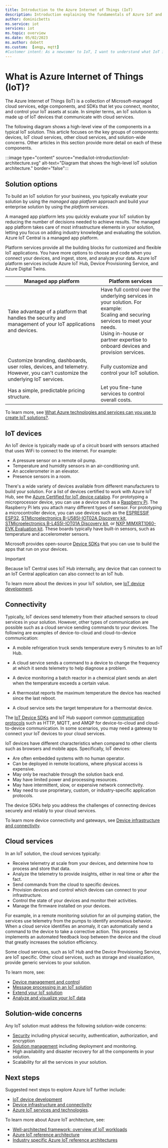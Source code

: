 ```yaml
---
title: Introduction to the Azure Internet of Things (IoT)
description: Introduction explaining the fundamentals of Azure IoT and the IoT services, including examples that help illustrate the use of IoT.
author: dominicbetts
ms.service: iot
services: iot
ms.topic: overview
ms.date: 05/02/2023
ms.author: dobett
ms.custom:  [amqp, mqtt]
#Customer intent: As a newcomer to IoT, I want to understand what IoT is, what services are available, and examples of business cases so I can figure out where to start.
---
```


# What is Azure Internet of Things (IoT)?

The Azure Internet of Things (IoT) is a collection of Microsoft-managed cloud services, edge components, and SDKs that let you connect, monitor, and control your IoT assets at scale. In simpler terms, an IoT solution is made up of IoT devices that communicate with cloud services.

The following diagram shows a high-level view of the components in a typical IoT solution. This article focuses on the key groups of components: devices, IoT cloud services, other cloud services, and solution-wide concerns. Other articles in this section provide more detail on each of these components.

:::image type="content" source="media/iot-introduction/iot-architecture.svg" alt-text="Diagram that shows the high-level IoT solution architecture." border="false":::

## Solution options

To build an IoT solution for your business, you typically evaluate your solution by using the *managed app platform* approach and build your enterprise solution by using the *platform services*.

A managed app platform lets you quickly evaluate your IoT solution by reducing the number of decisions needed to achieve results. The managed app platform takes care of most infrastructure elements in your solution, letting you focus on adding industry knowledge and evaluating the solution. Azure IoT Central is a managed app platform.

Platform services provide all the building blocks for customized and flexible IoT applications. You have more options to choose and code when you connect your devices, and ingest, store, and analyze your data. Azure IoT platform services include Azure IoT Hub, Device Provisioning Service, and Azure Digital Twins.

| Managed app platform | Platform services |
|----------------------|-------------------|
| Take advantage of a platform that handles the security and management of your IoT applications and devices. | Have full control over the underlying services in your solution. For example: </br> Scaling and securing services to meet your needs. </br> Using in-house or partner expertise to onboard devices and provision services. |
| Customize branding, dashboards, user roles, devices, and telemetry. However, you can't customize the underlying IoT services. | Fully customize and control your IoT solution. |
| Has a simple, predictable pricing structure. | Let you fine-tune services to control overall costs. |

To learn more, see [What Azure technologies and services can you use to create IoT solutions?](iot-services-and-technologies.md).

## IoT devices

An IoT device is typically made up of a circuit board with sensors attached that uses WiFi to connect to the internet. For example:

* A pressure sensor on a remote oil pump.
* Temperature and humidity sensors in an air-conditioning unit.
* An accelerometer in an elevator.
* Presence sensors in a room.

There's a wide variety of devices available from different manufacturers to build your solution. For a list of devices certified to work with Azure IoT Hub, see the [Azure Certified for IoT device catalog](https://devicecatalog.azure.com). For prototyping a microprocessor device, you can use a device such as a [Raspberry Pi](https://www.raspberrypi.org/). The Raspberry Pi lets you attach many different types of sensor. For prototyping a microcontroller device, you can use devices such as the [ESPRESSIF ESP32](../iot-develop/quickstart-devkit-espressif-esp32-freertos-iot-hub.md), [STMicroelectronics B-U585I-IOT02A Discovery kit](../iot-develop/quickstart-devkit-stm-b-u585i-iot-hub.md), [STMicroelectronics B-L4S5I-IOT01A Discovery kit](../iot-develop/quickstart-devkit-stm-b-l4s5i-iot-hub.md), or [NXP MIMXRT1060-EVK Evaluation kit](../iot-develop/quickstart-devkit-nxp-mimxrt1060-evk-iot-hub.md). These boards typically have built-in sensors, such as temperature and accelerometer sensors.

Microsoft provides open-source [Device SDKs](../iot-hub/iot-hub-devguide-sdks.md) that you can use to build the apps that run on your devices.

> [!IMPORTANT]
> Because IoT Central uses IoT Hub internally, any device that can connect to an IoT Central application can also connect to an IoT hub.

To learn more about the devices in your IoT solution, see [IoT device development](iot-overview-device-development.md).

## Connectivity

Typically, IoT devices send telemetry from their attached sensors to cloud services in your solution. However, other types of communication are possible such as a cloud service sending commands to your devices. The following are examples of device-to-cloud and cloud-to-device communication:

* A mobile refrigeration truck sends temperature every 5 minutes to an IoT Hub.

* A cloud service sends a command to a device to change the frequency at which it sends telemetry to help diagnose a problem.

* A device monitoring a batch reactor in a chemical plant sends an alert when the temperature exceeds a certain value.

* A thermostat reports the maximum temperature the device has reached since the last reboot.

* A cloud service sets the target temperature for a thermostat device.

The [IoT Device SDKs](../iot-hub/iot-hub-devguide-sdks.md) and IoT Hub support common [communication protocols](../iot-hub/iot-hub-devguide-protocols.md) such as HTTP, MQTT, and AMQP for device-to-cloud and cloud-to-device communication. In some scenarios, you may need a gateway to connect your IoT devices to your cloud services.

IoT devices have different characteristics when compared to other clients such as browsers and mobile apps. Specifically, IoT devices:

* Are often embedded systems with no human operator.
* Can be deployed in remote locations, where physical access is expensive.
* May only be reachable through the solution back end.
* May have limited power and processing resources.
* May have intermittent, slow, or expensive network connectivity.
* May need to use proprietary, custom, or industry-specific application protocols.

The device SDKs help you address the challenges of connecting devices securely and reliably to your cloud services.

To learn more device connectivity and gateways, see [Device infrastructure and connectivity](iot-overview-device-connectivity.md).

## Cloud services

In an IoT solution, the cloud services typically:

* Receive telemetry at scale from your devices, and determine how to process and store that data.
* Analyze the telemetry to provide insights, either in real time or after the fact.
* Send commands from the cloud to specific devices.
* Provision devices and control which devices can connect to your infrastructure.
* Control the state of your devices and monitor their activities.
* Manage the firmware installed on your devices.

For example, in a remote monitoring solution for an oil pumping station, the services use telemetry from the pumps to identify anomalous behavior. When a cloud service identifies an anomaly, it can automatically send a command to the device to take a corrective action. This process implements an automated feedback loop between the device and the cloud that greatly increases the solution efficiency.

Some cloud services, such as IoT Hub and the Device Provisioning Service, are IoT specific. Other cloud services, such as storage and visualization, provide generic services to your solution.

To learn more, see:

- [Device management and control](iot-overview-device-management.md)
- [Message processing in an IoT solution](iot-overview-message-processing.md)
- [Extend your IoT solution](iot-overview-solution-extensibility.md)
- [Analyze and visualize your IoT data](iot-overview-analyze-visualize.md)

## Solution-wide concerns

Any IoT solution must address the following solution-wide concerns:

* [Security](iot-security-best-practices.md) including physical security, authentication, authorization, and encryption
* [Solution management](iot-overview-solution-management.md) including deployment and monitoring.
* High availability and disaster recovery for all the components in your solution.
* Scalability for all the services in your solution.

## Next steps

Suggested next steps to explore Azure IoT further include:

* [IoT device development](iot-overview-device-development.md)
* [Device infrastructure and connectivity](iot-overview-device-connectivity.md)
* [Azure IoT services and technologies](iot-services-and-technologies.md).

To learn more about Azure IoT architecture, see:

* [Well-architected framework: overview of IoT workloads](/azure/architecture/framework/iot/iot-overview)
* [Azure IoT reference architecture](/azure/architecture/reference-architectures/iot)
* [Industry specific Azure IoT reference architectures](/azure/architecture/reference-architectures/iot/industry-iot-hub-page)
